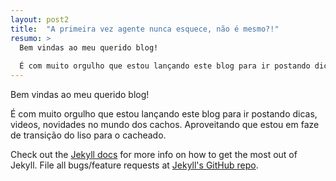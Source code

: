 ```yaml
---
layout: post2
title:  "A primeira vez agente nunca esquece, não é mesmo?!"
resumo: >
  Bem vindas ao meu querido blog!
  
  É com muito orgulho que estou lançando este blog para ir postando dicas, videos, novidades no mundo dos cachos. Aproveitando que estou em faze de transição do liso para o cacheado.
---
```


Bem vindas ao meu querido blog!

É com muito orgulho que estou lançando este blog para ir postando dicas, videos, novidades no mundo dos cachos. Aproveitando que estou em faze de transição do liso para o cacheado.

Check out the [Jekyll docs][jekyll] for more info on how to get the most out of Jekyll. File all bugs/feature requests at [Jekyll's GitHub repo][jekyll-gh].

[jekyll-gh]: https://github.com/mojombo/jekyll
[jekyll]:    http://jekyllrb.com